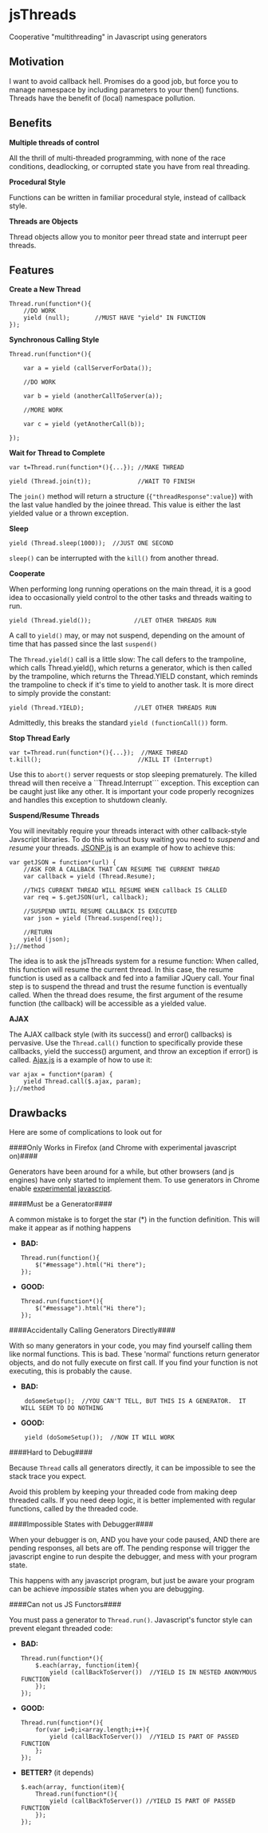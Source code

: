 jsThreads
=========

Cooperative "multithreading" in Javascript using generators


Motivation
----------

I want to avoid callback hell.  Promises do a good job, but force you to manage
namespace by including parameters to your then() functions.  Threads have the
benefit of (local) namespace pollution.

Benefits
--------

**Multiple threads of control**

All the thrill of multi-threaded programming, with none of the race conditions,
deadlocking, or corrupted state you have from real threading.

**Procedural Style**

Functions can be written in familiar procedural style, instead of callback style.

**Threads are Objects**

Thread objects allow you to monitor peer thread state and interrupt peer threads.


Features
--------

**Create a New Thread**

    Thread.run(function*(){
        //DO WORK
        yield (null);		//MUST HAVE "yield" IN FUNCTION
	});


**Synchronous Calling Style**

	Thread.run(function*(){

		var a = yield (callServerForData());

		//DO WORK

		var b = yield (anotherCallToServer(a));

		//MORE WORK

		var c = yield (yetAnotherCall(b));

	});

**Wait for Thread to Complete**

	var t=Thread.run(function*(){...});	//MAKE THREAD

	yield (Thread.join(t));				//WAIT TO FINISH

The ```join()``` method will return a structure (```{"threadResponse":value}```)
with the last value handled by the joinee thread.  This value is either the last
yielded value or a thrown exception.

**Sleep**

	yield (Thread.sleep(1000));  //JUST ONE SECOND

```sleep()``` can be interrupted with the ```kill()``` from another thread.

**Cooperate**

When performing long running operations on the main thread, it is a good idea to
occasionally yield control to the other tasks and threads waiting to run.

	yield (Thread.yield());            //LET OTHER THREADS RUN

A call to ```yield()``` may, or may not suspend, depending on the amount of time
that has passed since the last ```suspend()```

The ```Thread.yield()``` call is a little slow:  The call defers to the
trampoline, which calls Thread.yield(), which returns a generator, which is then
called by the trampoline, which returns the Thread.YIELD constant, which reminds
the trampoline to check if it's time to yield to another task.  It is more
direct to simply provide the constant:

    yield (Thread.YIELD);              //LET OTHER THREADS RUN

Admittedly, this breaks the standard ```yield (functionCall())``` form.

**Stop Thread Early**

	var t=Thread.run(function*(){...});  //MAKE THREAD
	t.kill();                           //KILL IT (Interrupt)

Use this to ```abort()``` server requests or stop sleeping prematurely.  The
killed thread will then receive a ``Thread.Interrupt``` exception.
This exception can be caught just like any other.  It is important your code
properly recognizes and handles this exception to shutdown cleanly.

**Suspend/Resume Threads**

You will inevitably require your threads interact with other callback-style
Javscript libraries.  To do this without busy waiting you need to *suspend*
and *resume* your threads. [JSONP.js](./examples/JSONP.js) is an example of
how to achieve this:

    var getJSON = function*(url) {
        //ASK FOR A CALLBACK THAT CAN RESUME THE CURRENT THREAD
        var callback = yield (Thread.Resume);

        //THIS CURRENT THREAD WILL RESUME WHEN callback IS CALLED
        var req = $.getJSON(url, callback);

        //SUSPEND UNTIL RESUME CALLBACK IS EXECUTED
        var json = yield (Thread.suspend(req));

        //RETURN
        yield (json);
    };//method

The idea is to ask the jsThreads system for a resume function:  When called,
this function will resume the current thread.  In this case, the resume function
is used as a callback and fed into a familiar JQuery call.  Your final step is
to suspend the thread and trust the resume function is eventually called.  When
the thread does resume, the first argument of the resume function (the callback)
will be accessible as a yielded value.

**AJAX**

The AJAX callback style (with its success() and error() callbacks) is pervasive.
Use the ```Thread.call()``` function to specifically provide these callbacks,
yield the success() argument, and throw an exception if error() is called.
[Ajax.js](.examples/Ajax.js) is a example of how to use it:

    var ajax = function*(param) {
        yield Thread.call($.ajax, param);
    };//method


Drawbacks
---------

Here are some of complications to look out for

####Only Works in Firefox (and Chrome with experimental javascript on)####

Generators have been around for a while, but other browsers (and js engines) have only
started to implement them.  To use generators in Chrome enable
[experimental javascript](chrome://flags/#enable-javascript-harmony).

####Must be a Generator####

A common mistake is to forget the star (*) in the function definition.  This will make
it appear as if nothing happens

  - **BAD:**

        Thread.run(function(){
            $("#message").html("Hi there");
        });


  - **GOOD:**

        Thread.run(function*(){
            $("#message").html("Hi there");
        });

####Accidentally Calling Generators Directly####

With so many generators in your code, you may find yourself calling them like
normal functions.  This is bad.  These 'normal' functions return generator objects,
and do not fully execute on first call.   If you find your function is not
executing, this is probably the cause.

 - **BAD:**

        doSomeSetup();  //YOU CAN'T TELL, BUT THIS IS A GENERATOR.  IT WILL SEEM TO DO NOTHING


 - **GOOD:**

        yield (doSomeSetup());  //NOW IT WILL WORK

####Hard to Debug####

Because ```Thread``` calls all generators directly, it can be impossible to see the
stack trace you expect.

Avoid this problem by keeping your threaded code from making deep threaded calls.
If you need deep logic, it is better implemented with regular functions, called by
the threaded code.

####Impossible States with Debugger####

When your debugger is on, AND you have your code paused, AND there are pending
responses, all bets are off.  The pending response will trigger the javascript
engine to run despite the debugger, and mess with your program state.

This happens with any javascript program, but just be aware your program can be
achieve *impossible* states when you are debugging.

####Can not us JS Functors####

You must pass a generator to ```Thread.run()```.  Javascript's functor style can prevent
elegant threaded code:

  - **BAD:**

        Thread.run(function*(){
            $.each(array, function(item){
                yield (callBackToServer())  //YIELD IS IN NESTED ANONYMOUS FUNCTION
            });
        });

  - **GOOD:**

        Thread.run(function*(){
            for(var i=0;i<array.length;i++){
                yield (callBackToServer())	//YIELD IS PART OF PASSED FUNCTION
            };
        });

  - **BETTER?** (it depends)

        $.each(array, function(item){
            Thread.run(function*(){
                yield (callBackToServer()) //YIELD IS PART OF PASSED FUNCTION
            });
        });




